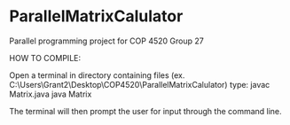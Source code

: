 # ParallelMatrixCalulator
Parallel programming project for COP 4520 Group 27


HOW TO COMPILE:

Open a terminal in directory containing files (ex. C:\Users\Grant2\Desktop\COP4520\ParallelMatrixCalulator)
type:
javac Matrix.java
java Matrix

The terminal will then prompt the user for input through the command line.
